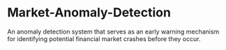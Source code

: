# Market-Anomaly-Detection
An anomaly detection system that serves as an early warning mechanism for identifying potential financial market crashes before they occur.
